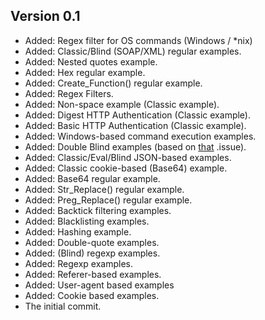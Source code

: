 ## Version 0.1 
* Added: Regex filter for OS commands (Windows / *nix)
* Added: Classic/Blind (SOAP/XML) regular examples.
* Added: Nested quotes example.
* Added: Hex regular example.
* Added: Create_Function() regular example.
* Added: Regex Filters.
* Added: Non-space example (Classic example).
* Added: Digest HTTP Authentication (Classic example).
* Added: Basic HTTP Authentication (Classic example).
* Added: Windows-based command execution examples.
* Added: Double Blind examples (based on [that](https://github.com/commixproject/commix/issues/17) .issue).
* Added: Classic/Eval/Blind JSON-based examples.
* Added: Classic cookie-based (Base64) example.
* Added: Base64 regular example.
* Added: Str_Replace() regular example.
* Added: Preg_Replace() regular example.
* Added: Backtick filtering examples.
* Added: Blacklisting examples.
* Added: Hashing example.
* Added: Double-quote examples.
* Added: (Blind) regexp examples.
* Added: Regexp examples.
* Added: Referer-based examples.
* Added: User-agent based examples
* Added: Cookie based examples.
* The initial commit.

